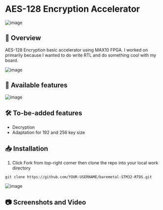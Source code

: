 # AES-128 Encryption Accelerator
![image](https://github.com/danglevm/2DJavaGame/assets/84720339/97dcd99c-9733-4fa2-a236-aee0da234665)

## 📄 Overview 
AES-128 Encryption basic accelerator using MAX10 FPGA. I worked on primarily because I wanted to do write RTL and do something cool with my board.

![image](https://github.com/danglevm/2DJavaGame/assets/84720339/54814ca5-0f88-41e8-bff0-80267fe03b77)

## 💾 Available features


![image](https://github.com/danglevm/2DJavaGame/assets/84720339/54814ca5-0f88-41e8-bff0-80267fe03b77)

## 🛠️ To-be-added features
- Decryption
- Adaptation for 192 and 256 key size
## 📥 Installation
1. Click Fork from top-right corner then clone the repo into your local work directory
```
git clone https://github.com/YOUR-USERNAME/baremetal-STM32-RTOS.git
```



![image](https://github.com/danglevm/2DJavaGame/assets/84720339/54814ca5-0f88-41e8-bff0-80267fe03b77)
## 📷 Screenshots and Video 





